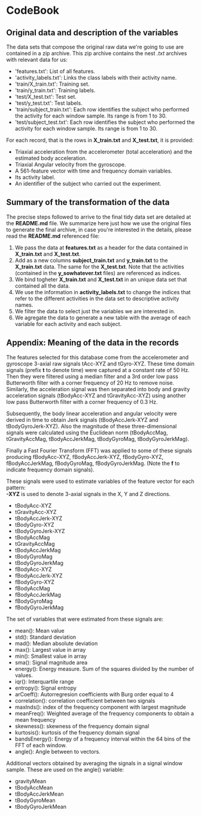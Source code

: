 CodeBook 
================

Original data and description of the variables
--------------------------------------------------
The data sets that compose the original raw data we're going to use are contained in a zip archive. This zip archive contains the nest *.txt* archives with relevant data for us:

* 'features.txt': List of all features.
* 'activity_labels.txt': Links the class labels with their activity name.
* 'train/X_train.txt': Training set.
* 'train/y_train.txt': Training labels.
* 'test/X_test.txt': Test set.
* 'test/y_test.txt': Test labels.
* 'train/subject_train.txt': Each row identifies the subject who performed the activity for each window sample. Its range is from 1 to 30.
* 'test/subject_test.txt': Each row identifies the subject who performed the activity for each window sample. Its range is from 1 to 30. 

For each record, that is the rows in **X_train.txt** and **X_test.txt**, it is provided:

- Triaxial acceleration from the accelerometer (total acceleration) and the estimated body acceleration.
- Triaxial Angular velocity from the gyroscope. 
- A 561-feature vector with time and frequency domain variables. 
- Its activity label. 
- An identifier of the subject who carried out the experiment.

Summary of the transformation of the data
-----------------------------------------
The precise steps followed to arrive to the final tidy data set are detailed at the **README.md** file. We summarize here just how we use the original files to generate the final archive, in case you're interested in the details, please read the **README.md** referenced file:

1. We pass the data at **features.txt** as a header for the data contained in **X_train.txt** and **X_test.txt**.
2. Add as a new columns **subject_train.txt** and **y_train.txt** to the **X_train.txt** data. The same for the **X_test.txt**. Note that the activities (contained in the **y_sowhatever.txt** files) are referenced as indices.
3. We bind togheter **X_train.txt** and **X_test.txt** in an unique data set that contained all the data.
4. We use the information in **activity_labels.txt** to change the indices that refer to the different activities in the data set to descriptive activity names.
5. We filter the data to select just the variables we are interested in.
6. We agregate the data to generate a new table with the average of each variable for each activity and each subject.

Appendix: Meaning of the data in the records
--------------------------------------------
The features selected for this database come from the accelerometer and gyroscope 3-axial raw signals tAcc-XYZ and tGyro-XYZ. These time domain signals (prefix **t** to denote time) were captured at a constant rate of 50 Hz. Then they were filtered using a median filter and a 3rd order low pass Butterworth filter with a corner frequency of 20 Hz to remove noise. Similarly, the acceleration signal was then separated into body and gravity acceleration signals (tBodyAcc-XYZ and tGravityAcc-XYZ) using another low pass Butterworth filter with a corner frequency of 0.3 Hz. 

Subsequently, the body linear acceleration and angular velocity were derived in time to obtain Jerk signals (tBodyAccJerk-XYZ and tBodyGyroJerk-XYZ). Also the magnitude of these three-dimensional signals were calculated using the Euclidean norm (tBodyAccMag, tGravityAccMag, tBodyAccJerkMag, tBodyGyroMag, tBodyGyroJerkMag). 

Finally a Fast Fourier Transform (FFT) was applied to some of these signals producing fBodyAcc-XYZ, fBodyAccJerk-XYZ, fBodyGyro-XYZ, fBodyAccJerkMag, fBodyGyroMag, fBodyGyroJerkMag. (Note the **f** to indicate frequency domain signals). 

These signals were used to estimate variables of the feature vector for each pattern:  
**-XYZ** is used to denote 3-axial signals in the X, Y and Z directions.

* tBodyAcc-XYZ
* tGravityAcc-XYZ
* tBodyAccJerk-XYZ
* tBodyGyro-XYZ
* tBodyGyroJerk-XYZ
* tBodyAccMag
* tGravityAccMag
* tBodyAccJerkMag
* tBodyGyroMag
* tBodyGyroJerkMag
* fBodyAcc-XYZ
* fBodyAccJerk-XYZ
* fBodyGyro-XYZ
* fBodyAccMag
* fBodyAccJerkMag
* fBodyGyroMag
* fBodyGyroJerkMag

The set of variables that were estimated from these signals are: 

* mean(): Mean value
* std(): Standard deviation
* mad(): Median absolute deviation 
* max(): Largest value in array
* min(): Smallest value in array
* sma(): Signal magnitude area
* energy(): Energy measure. Sum of the squares divided by the number of values. 
* iqr(): Interquartile range 
* entropy(): Signal entropy
* arCoeff(): Autorregresion coefficients with Burg order equal to 4
* correlation(): correlation coefficient between two signals
* maxInds(): index of the frequency component with largest magnitude
* meanFreq(): Weighted average of the frequency components to obtain a mean frequency
* skewness(): skewness of the frequency domain signal 
* kurtosis(): kurtosis of the frequency domain signal 
* bandsEnergy(): Energy of a frequency interval within the 64 bins of the FFT of each window.
* angle(): Angle between to vectors.

Additional vectors obtained by averaging the signals in a signal window sample. These are used on the angle() variable:

* gravityMean
* tBodyAccMean
* tBodyAccJerkMean
* tBodyGyroMean
* tBodyGyroJerkMean
